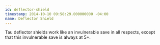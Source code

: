 ```yaml
---
id: deflector-shield
timestamp: 2014-10-10 09:58:29.000000000 -04:00
name: Deflector Shield
---
```

<p>Tau deflector shields work like an invulnerable save in all respects, except that this invulnerable save is always at 5+.</p>